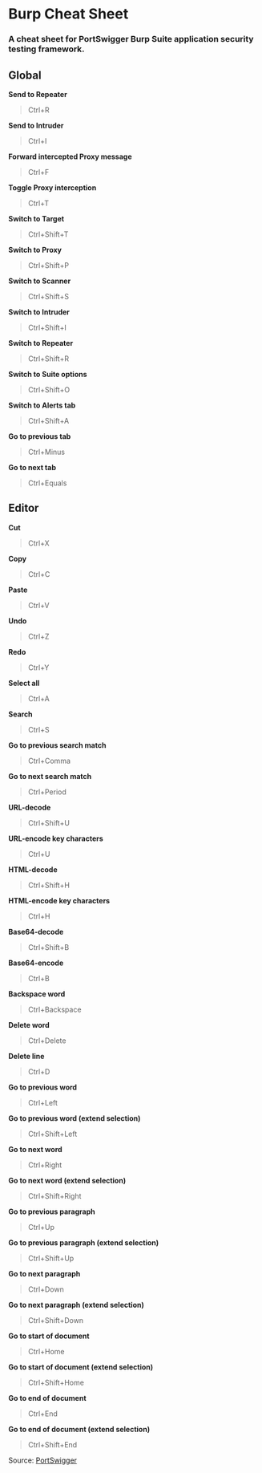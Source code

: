 # Burp Cheat Sheet

### A cheat sheet for PortSwigger Burp Suite application security testing framework.

## Global

**Send to Repeater**

> Ctrl+R

**Send to Intruder**

> Ctrl+I

**Forward intercepted Proxy message**

> Ctrl+F

**Toggle Proxy interception**

> Ctrl+T

**Switch to Target**

> Ctrl+Shift+T

**Switch to Proxy**

> Ctrl+Shift+P

**Switch to Scanner**

> Ctrl+Shift+S

**Switch to Intruder**

> Ctrl+Shift+I

**Switch to Repeater**

> Ctrl+Shift+R

**Switch to Suite options**

> Ctrl+Shift+O

**Switch to Alerts tab**

> Ctrl+Shift+A

**Go to previous tab**

> Ctrl+Minus

**Go to next tab**

> Ctrl+Equals

## Editor

**Cut**

> Ctrl+X

**Copy**

> Ctrl+C

**Paste**

> Ctrl+V

**Undo**

> Ctrl+Z

**Redo**

> Ctrl+Y

**Select all**

> Ctrl+A

**Search**
> Ctrl+S

**Go to previous search match**

> Ctrl+Comma

**Go to next search match**

> Ctrl+Period

**URL-decode**

> Ctrl+Shift+U

**URL-encode key characters**

> Ctrl+U

**HTML-decode**

> Ctrl+Shift+H

**HTML-encode key characters**

> Ctrl+H

**Base64-decode**

> Ctrl+Shift+B

**Base64-encode**

> Ctrl+B

**Backspace word**

> Ctrl+Backspace

**Delete word**

> Ctrl+Delete

**Delete line**

> Ctrl+D

**Go to previous word**

> Ctrl+Left

**Go to previous word (extend selection)**

> Ctrl+Shift+Left

**Go to next word**

> Ctrl+Right

**Go to next word (extend selection)**

> Ctrl+Shift+Right

**Go to previous paragraph**

> Ctrl+Up

**Go to previous paragraph (extend selection)**

> Ctrl+Shift+Up

**Go to next paragraph**

> Ctrl+Down

**Go to next paragraph (extend selection)**

> Ctrl+Shift+Down

**Go to start of document**

> Ctrl+Home

**Go to start of document (extend selection)**

> Ctrl+Shift+Home

**Go to end of document**

> Ctrl+End

**Go to end of document (extend selection)**

> Ctrl+Shift+End

Source:
[PortSwigger](http://portswigger.net/burp/help/options_misc.html)
